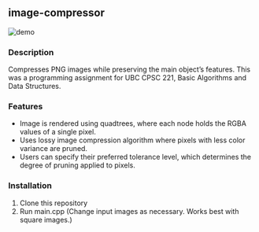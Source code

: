## image-compressor
![demo](https://user-images.githubusercontent.com/99078453/236337902-c5affe70-d8d6-4736-b474-995d0fe7bb84.gif)

### Description
Compresses PNG images while preserving the main object’s features.
This was a programming assignment for UBC CPSC 221, Basic Algorithms and Data Structures.

### Features
- Image is rendered using quadtrees, where each node holds the RGBA values of a single pixel.
- Uses lossy image compression algorithm where pixels with less color variance are pruned.
- Users can specify their preferred tolerance level, which determines the degree of pruning applied to pixels.

### Installation
1. Clone this repository
2. Run main.cpp (Change input images as necessary. Works best with square images.)
